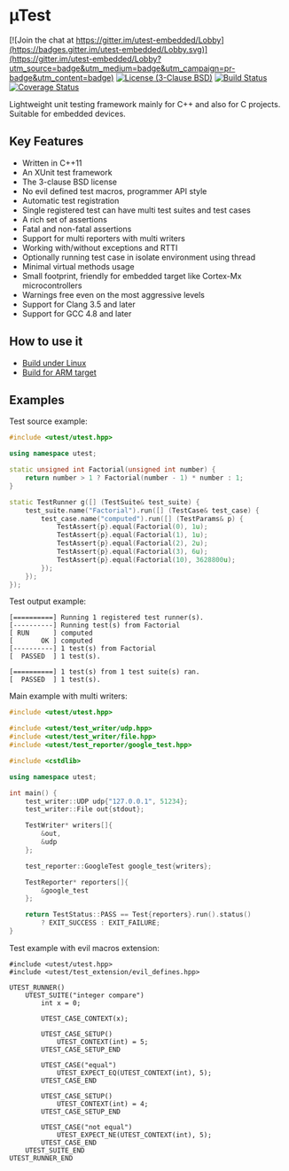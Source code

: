 # µTest

[![Join the chat at https://gitter.im/utest-embedded/Lobby](https://badges.gitter.im/utest-embedded/Lobby.svg)](https://gitter.im/utest-embedded/Lobby?utm_source=badge&utm_medium=badge&utm_campaign=pr-badge&utm_content=badge)
[![License (3-Clause BSD)](https://img.shields.io/badge/license-BSD%203--Clause-blue.svg?style=flat)](http://opensource.org/licenses/BSD-3-Clause)
[![Build Status](https://travis-ci.org/tymonx/utest.svg?branch=master)](https://travis-ci.org/tymonx/utest)
[![Coverage Status](https://coveralls.io/repos/github/tymonx/utest/badge.svg?branch=master)](https://coveralls.io/github/tymonx/utest?branch=master)

Lightweight unit testing framework mainly for C++ and also for C projects. Suitable for embedded devices.

## Key Features

* Written in C++11
* An XUnit test framework
* The 3-clause BSD license
* No evil defined test macros, programmer API style
* Automatic test registration
* Single registered test can have multi test suites and test cases
* A rich set of assertions
* Fatal and non-fatal assertions
* Support for multi reporters with multi writers
* Working with/without exceptions and RTTI
* Optionally running test case in isolate environment using thread
* Minimal virtual methods usage
* Small footprint, friendly for embedded target like Cortex-Mx microcontrollers
* Warnings free even on the most aggressive levels
* Support for Clang 3.5 and later
* Support for GCC 4.8 and later

## How to use it

* [Build under Linux](docs/build-linux.md)
* [Build for ARM target](docs/build-arm.md)

## Examples

Test source example:

```c++
#include <utest/utest.hpp>

using namespace utest;

static unsigned int Factorial(unsigned int number) {
    return number > 1 ? Factorial(number - 1) * number : 1;
}

static TestRunner g([] (TestSuite& test_suite) {
    test_suite.name("Factorial").run([] (TestCase& test_case) {
        test_case.name("computed").run([] (TestParams& p) {
            TestAssert{p}.equal(Factorial(0), 1u);
            TestAssert{p}.equal(Factorial(1), 1u);
            TestAssert{p}.equal(Factorial(2), 2u);
            TestAssert{p}.equal(Factorial(3), 6u);
            TestAssert{p}.equal(Factorial(10), 3628800u);
        });
    });
});
 ```

Test output example:

```
[==========] Running 1 registered test runner(s).
[----------] Running test(s) from Factorial
[ RUN      ] computed
[       OK ] computed
[----------] 1 test(s) from Factorial
[  PASSED  ] 1 test(s).

[==========] 1 test(s) from 1 test suite(s) ran.
[  PASSED  ] 1 test(s).
```

Main example with multi writers:

```c++
#include <utest/utest.hpp>

#include <utest/test_writer/udp.hpp>
#include <utest/test_writer/file.hpp>
#include <utest/test_reporter/google_test.hpp>

#include <cstdlib>

using namespace utest;

int main() {
    test_writer::UDP udp{"127.0.0.1", 51234};
    test_writer::File out{stdout};

    TestWriter* writers[]{
        &out,
        &udp
    };

    test_reporter::GoogleTest google_test{writers};

    TestReporter* reporters[]{
        &google_test
    };

    return TestStatus::PASS == Test{reporters}.run().status()
        ? EXIT_SUCCESS : EXIT_FAILURE;
}
```

Test example with evil macros extension:

```
#include <utest/utest.hpp>
#include <utest/test_extension/evil_defines.hpp>

UTEST_RUNNER()
    UTEST_SUITE("integer compare")
        int x = 0;

        UTEST_CASE_CONTEXT(x);

        UTEST_CASE_SETUP()
            UTEST_CONTEXT(int) = 5;
        UTEST_CASE_SETUP_END

        UTEST_CASE("equal")
            UTEST_EXPECT_EQ(UTEST_CONTEXT(int), 5);
        UTEST_CASE_END

        UTEST_CASE_SETUP()
            UTEST_CONTEXT(int) = 4;
        UTEST_CASE_SETUP_END

        UTEST_CASE("not equal")
            UTEST_EXPECT_NE(UTEST_CONTEXT(int), 5);
        UTEST_CASE_END
    UTEST_SUITE_END
UTEST_RUNNER_END
 ```
